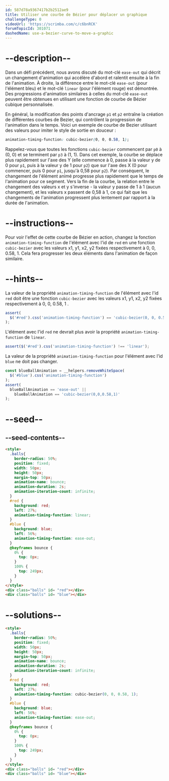 ```yaml
---
id: 587d78a9367417b2b2512ae9
title: Utiliser une courbe de Bézier pour déplacer un graphique
challengeType: 0
videoUrl: 'https://scrimba.com/c/c6bnRCK'
forumTopicId: 301071
dashedName: use-a-bezier-curve-to-move-a-graphic
---
```


# --description--

Dans un défi précédent, nous avons discuté du mot-clé `ease-out` qui décrit un changement d'animation qui accélère d'abord et ralentit ensuite à la fin de l'animation. À droite, la différence entre le mot-clé `ease-out` (pour l'élément bleu) et le mot-clé `linear` (pour l'élément rouge) est démontrée. Des progressions d'animation similaires à celles du mot-clé `ease-out` peuvent être obtenues en utilisant une fonction de courbe de Bézier cubique personnalisée.

En général, la modification des points d'ancrage `p1` et `p2` entraîne la création de différentes courbes de Bezier, qui contrôlent la progression de l'animation dans le temps. Voici un exemple de courbe de Bezier utilisant des valeurs pour imiter le style de sortie en douceur :

```css
animation-timing-function: cubic-bezier(0, 0, 0.58, 1);
```


Rappelez-vous que toutes les fonctions `cubic-bezier` commencent par `p0` à (0, 0) et se terminent par `p3` à (1, 1). Dans cet exemple, la courbe se déplace plus rapidement sur l'axe des Y (elle commence à 0, passe à la valeur y de 0 pour `p1`, puis à la valeur y de 1 pour `p2`) que sur l'axe des X (0 pour commencer, puis 0 pour `p1`, jusqu'à 0,58 pour `p2`). Par conséquent, le changement de l'élément animé progresse plus rapidement que le temps de l'animation pour ce segment. Vers la fin de la courbe, la relation entre le changement des valeurs x et y s'inverse - la valeur y passe de 1 à 1 (aucun changement), et les valeurs x passent de 0,58 à 1, ce qui fait que les changements de l'animation progressent plus lentement par rapport à la durée de l'animation.

# --instructions--

Pour voir l'effet de cette courbe de Bézier en action, changez la fonction `animation-timing-function` de l'élément avec l'id de `red` en une fonction `cubic-bezier` avec les valeurs x1, y1, x2, y2 fixées respectivement à 0, 0, 0.58, 1. Cela fera progresser les deux éléments dans l'animation de façon similaire.

# --hints--

La valeur de la propriété `animation-timing-function` de l'élément avec l'id `red` doit être une fonction `cubic-bezier` avec les valeurs x1, y1, x2, y2 fixées respectivement à 0, 0, 0.58, 1 .

```js
assert(
  $('#red').css('animation-timing-function') == 'cubic-bezier(0, 0, 0.58, 1)'
);
```

L'élément avec l'id `red` ne devrait plus avoir la propriété `animation-timing-function` de `linear`.

```js
assert($('#red').css('animation-timing-function') !== 'linear');
```

La valeur de la propriété `animation-timing-function` pour l'élément avec l'id `blue` ne doit pas changer.

```js
const blueBallAnimation = __helpers.removeWhiteSpace(
  $('#blue').css('animation-timing-function')
);
assert(
  blueBallAnimation == 'ease-out' ||
    blueBallAnimation == 'cubic-bezier(0,0,0.58,1)'
);
```

# --seed--

## --seed-contents--

```html
<style>
  .balls{
    border-radius: 50%;
    position: fixed;
    width: 50px;
    height: 50px;
    margin-top: 50px;
    animation-name: bounce;
    animation-duration: 2s;
    animation-iteration-count: infinite;
  }
  #red {
    background: red;
    left: 27%;
    animation-timing-function: linear;
  }
  #blue {
    background: blue;
    left: 56%;
    animation-timing-function: ease-out;
  }
  @keyframes bounce {
    0% {
      top: 0px;
    }
    100% {
      top: 249px;
    }
  }
</style>
<div class="balls" id= "red"></div>
<div class="balls" id= "blue"></div>
```

# --solutions--

```html
<style>
  .balls{
    border-radius: 50%;
    position: fixed;
    width: 50px;
    height: 50px;
    margin-top: 50px;
    animation-name: bounce;
    animation-duration: 2s;
    animation-iteration-count: infinite;
  }
  #red {
    background: red;
    left: 27%;
    animation-timing-function: cubic-bezier(0, 0, 0.58, 1);
  }
  #blue {
    background: blue;
    left: 56%;
    animation-timing-function: ease-out;
  }
  @keyframes bounce {
    0% {
      top: 0px;
    }
    100% {
      top: 249px;
    }
  }
</style>
<div class="balls" id= "red"></div>
<div class="balls" id= "blue"></div>
```
